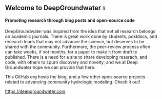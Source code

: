 ## Welcome to DeepGroundwater 💧

#### Promoting research through blog posts and open-source code

DeepGroundwater was inspired from the idea that not all research belongs on academic journals. There is great work done by students, postdocs, and research leads that may not advance the science, but deserves to be shared with the community. Furthermore, the peer-review process often can take weeks, if not months, for a paper to make it from draft to published. There is a need for a site to share developing reserach, and code, with others to spurn discovery and novelty; and we at Deep Groundwater hope we can provide that here.

This GitHub org hosts the blog, and a few other open-source projects related to advancing community hydrologic modeling. Check it out!

https://deepgroundwater.com
